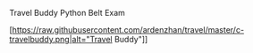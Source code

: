Travel Buddy Python Belt Exam

[https://raw.githubusercontent.com/ardenzhan/travel/master/c-travelbuddy.png|alt="Travel Buddy"]]

